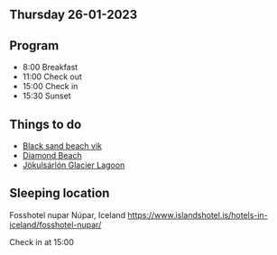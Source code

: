 ## Thursday 26-01-2023

## Program

* 8:00 Breakfast
* 11:00 Check out
* 15:00 Check in
* 15:30 Sunset

## Things to do

* [Black sand beach vik](../Interesting%20places/Black%20sand%20beach%20vik.md)
* [Diamond Beach](../Interesting%20places/Diamond%20Beach.md)
* [Jökulsárlón Glacier Lagoon](../Interesting%20places/J%C3%B6kuls%C3%A1rl%C3%B3n%20Glacier%20Lagoon.md)

## Sleeping location

Fosshotel nupar
Núpar, Iceland
https://www.islandshotel.is/hotels-in-iceland/fosshotel-nupar/

Check in at 15:00
